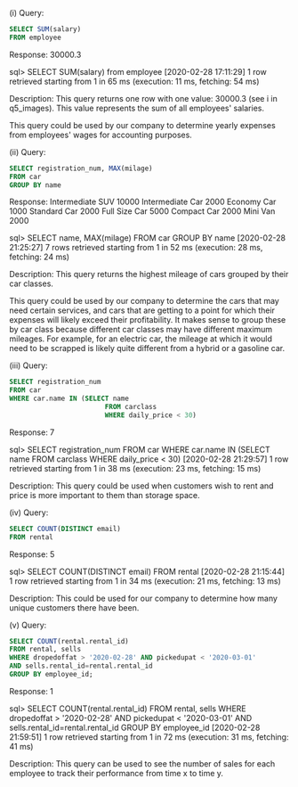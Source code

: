 (i)
Query:
```sql
SELECT SUM(salary) 
FROM employee
```

Response:
30000.3

sql> SELECT SUM(salary) from employee
[2020-02-28 17:11:29] 1 row retrieved starting from 1 in 65 ms (execution: 11 ms, fetching: 54 ms)

Description:
This query returns one row with one value: 30000.3 (see i in q5_images). This value represents the sum of all employees' salaries.

This query could be used by our company to determine yearly expenses from employees' wages for accounting purposes.

(ii)
Query:
```sql
SELECT registration_num, MAX(milage) 
FROM car 
GROUP BY name
```
Response:
Intermediate SUV	10000
Intermediate Car	2000
Economy Car	1000
Standard Car	2000
Full Size Car	5000
Compact Car	2000
Mini Van	2000

sql> SELECT name, MAX(milage)
     FROM car
     GROUP BY name
[2020-02-28 21:25:27] 7 rows retrieved starting from 1 in 52 ms (execution: 28 ms, fetching: 24 ms)

Description:
This query returns the highest mileage of cars grouped by their car classes.

This query could be used by our company to determine the cars that may need certain services, and cars that are getting to a point for which their expenses will likely exceed their profitability. It makes sense to group these by car class because different car classes may have different maximum mileages. For example, for an electric car, the mileage at which it would need to be scrapped is likely quite different from a hybrid or a gasoline car.

(iii)
Query:
```sql
SELECT registration_num
FROM car
WHERE car.name IN (SELECT name
                        FROM carclass
                        WHERE daily_price < 30)
```
Response:
7

sql> SELECT registration_num
     FROM car
     WHERE car.name IN (SELECT name
                             FROM carclass
                             WHERE daily_price < 30)
[2020-02-28 21:29:57] 1 row retrieved starting from 1 in 38 ms (execution: 23 ms, fetching: 15 ms)

Description:
This query could be used when customers wish to rent and price is more important to them than storage space.

(iv)
Query:
```sql
SELECT COUNT(DISTINCT email)
FROM rental
```
Response:
5

sql> SELECT COUNT(DISTINCT email)
     FROM rental
[2020-02-28 21:15:44] 1 row retrieved starting from 1 in 34 ms (execution: 21 ms, fetching: 13 ms)

Description: This could be used for our company to determine how many unique customers there have been.

(v)
Query:
```sql
SELECT COUNT(rental.rental_id)
FROM rental, sells
WHERE dropedoffat > '2020-02-28' AND pickedupat < '2020-03-01'
AND sells.rental_id=rental.rental_id
GROUP BY employee_id;

```
Response:
1

sql> SELECT COUNT(rental.rental_id)
     FROM rental, sells
     WHERE dropedoffat > '2020-02-28' AND pickedupat < '2020-03-01'
     AND sells.rental_id=rental.rental_id
     GROUP BY employee_id
[2020-02-28 21:59:51] 1 row retrieved starting from 1 in 72 ms (execution: 31 ms, fetching: 41 ms)

Description: This query can be used to see the number of sales for each employee to track their performance from time x to time y.
